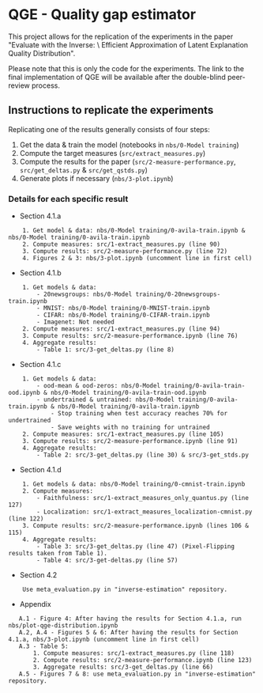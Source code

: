 # QGE - Quality gap estimator

This project allows for the replication of the experiments in the paper "Evaluate with the Inverse: \\ Efficient Approximation of Latent Explanation Quality Distribution".

Please note that this is only the code for the experiments. The link to the final implementation of QGE will be available after the double-blind peer-review process.

## Instructions to replicate the experiments

Replicating one of the results generally consists of four steps:

  1. Get the data & train the model (notebooks in `nbs/0-Model training`)
  1. Compute the target measures (`src/extract_measures.py`)
  1. Compute the results for the paper (`src/2-measure-performance.py`, `src/get_deltas.py` & `src/get_qstds.py`)
  1. Generate plots if necessary (`nbs/3-plot.ipynb`)

### Details for each specific result

 - Section 4.1.a
```
    1. Get model & data: nbs/0-Model training/0-avila-train.ipynb & nbs/0-Model training/0-avila-train.ipynb
    2. Compute measures: src/1-extract_measures.py (line 90)
    3. Compute results: src/2-measure-performance.py (line 72)
    4. Figures 2 & 3: nbs/3-plot.ipynb (uncomment line in first cell)
```
 - Section 4.1.b
```
    1. Get models & data:
        - 20newsgroups: nbs/0-Model training/0-20newsgroups-train.ipynb
        - MNIST: nbs/0-Model training/0-MNIST-train.ipynb
        - CIFAR: nbs/0-Model training/0-CIFAR-train.ipynb
        - Imagenet: Not needed
    2. Compute measures: src/1-extract_measures.py (line 94)
    3. Compute results: src/2-measure-performance.ipynb (line 76)
    4. Aggregate results:
        - Table 1: src/3-get_deltas.py (line 8)
```

 - Section 4.1.c
```
    1. Get models & data:
        - ood-mean & ood-zeros: nbs/0-Model training/0-avila-train-ood.ipynb & nbs/0-Model training/0-avila-train-ood.ipynb
        - undertrained & untrained: nbs/0-Model training/0-avila-train.ipynb & nbs/0-Model training/0-avila-train.ipynb
            - Stop training when test accuracy reaches 70% for undertrained
            - Save weights with no training for untrained
    2. Compute measures: src/1-extract_measures.py (line 105)
    3. Compute results: src/2-measure-performance.ipynb (line 91)
    4. Aggregate results:
        - Table 2: src/3-get_deltas.py (line 30) & src/3-get_stds.py
```

 - Section 4.1.d
```
    1. Get models & data: nbs/0-Model training/0-cmnist-train.ipynb
    2. Compute measures:
        - Faithfulness: src/1-extract_measures_only_quantus.py (line 127)
        - Localization: src/1-extract_measures_localization-cmnist.py (line 122)
    3. Compute results: src/2-measure-performance.ipynb (lines 106 & 115)
    4. Aggregate results:
        - Table 3: src/3-get_deltas.py (line 47) (Pixel-Flipping results taken from Table 1).
        - Table 4: src/3-get-deltas.py (line 57)
```

 - Section 4.2
```
    Use meta_evaluation.py in "inverse-estimation" repository.
```

  - Appendix
 ```
    A.1 - Figure 4: After having the results for Section 4.1.a, run nbs/plot-qge-distribution.ipynb
    A.2, A.4 - Figures 5 & 6: After having the results for Section 4.1.a, nbs/3-plot.ipynb (uncomment line in first cell)
    A.3 - Table 5:
        1. Compute measures: src/1-extract_measures.py (line 118)
        2. Compute results: src/2-measure-performance.ipynb (line 123)
        3. Aggregate results: src/3-get_deltas.py (line 66)
    A.5 - Figures 7 & 8: use meta_evaluation.py in "inverse-estimation" repository.
```